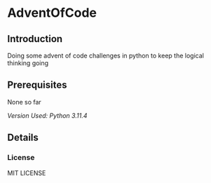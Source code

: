 # AdventOfCode
## Introduction
Doing some advent of code challenges in python to keep the logical thinking going

## Prerequisites
None so far

_Version Used: Python 3.11.4_

## Details
### License
MIT LICENSE

